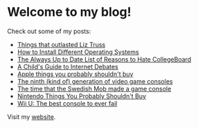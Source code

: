 # Welcome to my blog!

Check out some of my posts:
- [Things that outlasted Liz Truss](/things-that-outlasted-truss.md)
- [How to Install Different Operating Systems](/installing-os.md)
- [The Always Up to Date List of Reasons to Hate CollegeBoard](/collegeboard.md)
- [A Child's Guide to Internet Debates](/childsguide.md)
- [Apple things you probably shouldn't buy](/apple-things-you-shouldnt-buy.md)
- [The ninth (kind of) generation of video game consoles](/ninth-generation.md)
- [The time that the Swedish Mob made a game console](/swedish-mob-console.md)
- [Nintendo Things You Probably Shouldn't Buy](/nintendo-things-you-shouldnt-buy.md)
- [Wii U: The best console to ever fail](/wii-u.md)

Visit my [website](https://thatocelot.github.io).
